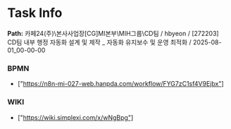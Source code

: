 # Task Info

**Path:** 카페24(주)\본사사업장\[CG]MI본부\MIH그룹\CD팀 / hbyeon / [272203] CD팀 내부 행정 자동화 설계 및 제작 _ 자동화 유지보수 및 운영 최적화 / 2025-08-01_00-00-00

### BPMN
- ["https://n8n-mi-027-web.hanpda.com/workflow/FYG7zC1sf4V9Ejbx"]

### WIKI
- ["https://wiki.simplexi.com/x/wNgBpg"]

